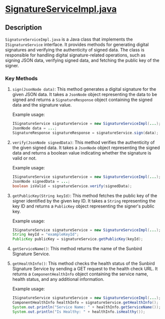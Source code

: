
# [SignatureServiceImpl.java](sunbird-rc-core/java/registry/src/main/java/dev/sunbirdrc/registry/service/impl/SignatureServiceImpl.java)

## Description
`SignatureServiceImpl.java` is a Java class that implements the `ISignatureService` interface. It provides methods for generating digital signatures and verifying the authenticity of signed data. The class is responsible for handling digital signature-related operations, such as signing JSON data, verifying signed data, and fetching the public key of the signer.

### Key Methods

1. `sign(JsonNode data)`: This method generates a digital signature for the given JSON data. It takes a `JsonNode` object representing the data to be signed and returns a `SignatureResponse` object containing the signed data and the signature value.

   Example usage:
   ```java
   ISignatureService signatureService = new SignatureServiceImpl(...);
   JsonNode data = ...;
   SignatureResponse signatureResponse = signatureService.sign(data);
   ```

2. `verify(JsonNode signedData)`: This method verifies the authenticity of the given signed data. It takes a `JsonNode` object representing the signed data and returns a boolean value indicating whether the signature is valid or not.

   Example usage:
   ```java
   ISignatureService signatureService = new SignatureServiceImpl(...);
   JsonNode signedData = ...;
   boolean isValid = signatureService.verify(signedData);
   ```

3. `getPublicKey(String keyId)`: This method fetches the public key of the signer identified by the given key ID. It takes a `String` representing the key ID and returns a `PublicKey` object representing the signer's public key.

   Example usage:
   ```java
   ISignatureService signatureService = new SignatureServiceImpl(...);
   String keyId = "exampleKeyId";
   PublicKey publicKey = signatureService.getPublicKey(keyId);
   ```

4. `getServiceName()`: This method returns the name of the Sunbird Signature Service.

5. `getHealthInfo()`: This method checks the health status of the Sunbird Signature Service by sending a GET request to the health check URL. It returns a `ComponentHealthInfo` object containing the service name, health status, and any additional information.

   Example usage:
   ```java
   ISignatureService signatureService = new SignatureServiceImpl(...);
   ComponentHealthInfo healthInfo = signatureService.getHealthInfo();
   System.out.println("Service Name: " + healthInfo.getServiceName());
   System.out.println("Is Healthy: " + healthInfo.isHealthy());
   ```
